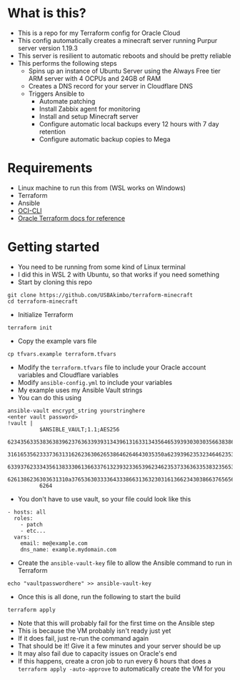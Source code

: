 # What is this?
- This is a repo for my Terraform config for Oracle Cloud
- This config automatically creates a minecraft server running Purpur server version 1.19.3
- This server is resilient to automatic reboots and should be pretty reliable
- This performs the following steps
  - Spins up an instance of Ubuntu Server using the Always Free tier ARM server with 4 OCPUs and 24GB of RAM
  - Creates a DNS record for your server in Cloudflare DNS
  - Triggers Ansible to
    - Automate patching
    - Install Zabbix agent for monitoring
    - Install and setup Minecraft server
    - Configure automatic local backups every 12 hours with 7 day retention
    - Configure automatic backup copies to Mega

# Requirements
- Linux machine to run this from (WSL works on Windows)
- Terraform
- Ansible
- [OCI-CLI](https://docs.oracle.com/en-us/iaas/Content/API/SDKDocs/cliinstall.htm)
- [Oracle Terraform docs for reference](https://learn.hashicorp.com/collections/terraform/oci-get-started)

# Getting started
- You need to be running from some kind of Linux terminal
- I did this in WSL 2 with Ubuntu, so that works if you need something
- Start by cloning this repo
```
git clone https://github.com/USBAkimbo/terraform-minecraft
cd terraform-minecraft
```
- Initialize Terraform
```
terraform init
```
- Copy the example vars file
```
cp tfvars.example terraform.tfvars
```
- Modify the `terraform.tfvars` file to include your Oracle account variables and Cloudflare variables
- Modify `ansible-config.yml` to include your variables
- My example uses my Ansible Vault strings
- You can do this using
```
ansible-vault encrypt_string yourstringhere
<enter vault password>
!vault |
          $ANSIBLE_VAULT;1.1;AES256
          62343563353836383962376363393931343961316331343564653939303030356638386136666562
          3161653562333736313162623630626538646264643035350a623939623532346462353432316231
          63393762333435613833306136633761323932336539623462353733636335383235653162616562
          6261386236303631310a376536303333643338663136323031613662343038663765656530313061
          6264
```
- You don't have to use vault, so your file could look like this
```
- hosts: all
  roles:
    - patch
    - etc...
  vars:
    email: me@example.com
    dns_name: example.mydomain.com
```
- Create the `ansible-vault-key` file to allow the Ansible command to run in Terraform
```
echo "vaultpasswordhere" >> ansible-vault-key
```
- Once this is all done, run the following to start the build
```
terraform apply
```
- Note that this will probably fail for the first time on the Ansible step
- This is because the VM probably isn't ready just yet
- If it does fail, just re-run the command again
- That should be it! Give it a few minutes and your server should be up
- It may also fail due to capacity issues on Oracle's end
- If this happens, create a cron job to run every 6 hours that does a `terraform apply -auto-approve` to automatically create the VM for you